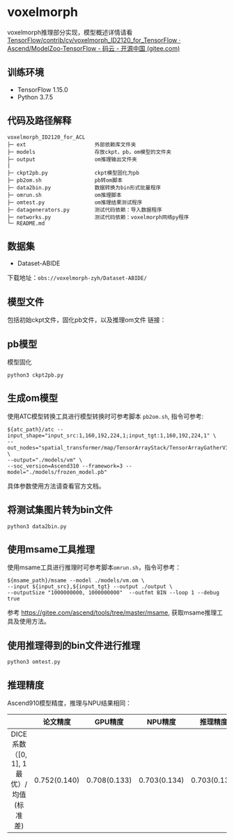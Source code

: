 # voxelmorph
voxelmorph推理部分实现，模型概述详情请看[TensorFlow/contrib/cv/voxelmorph_ID2120_for_TensorFlow · Ascend/ModelZoo-TensorFlow - 码云 - 开源中国 (gitee.com)](https://gitee.com/ascend/ModelZoo-TensorFlow/tree/master/TensorFlow/contrib/cv/voxelmorph_ID2120_for_TensorFlow)

## 训练环境

* TensorFlow 1.15.0
* Python 3.7.5

## 代码及路径解释

```
voxelmorph_ID2120_for_ACL
├─ ext						外部依赖库文件夹
├─ models					存放ckpt，pb，om模型的文件夹
├─ output					om推理输出文件夹
|
├─ ckpt2pb.py				ckpt模型固化为pb
├─ pb2om.sh					pb转om脚本
├─ data2bin.py				数据转换为bin形式批量程序
├─ omrun.sh					om推理脚本
├─ omtest.py				om推理结果测试程序
├─ datagenerators.py		测试代码依赖：导入数据程序
├─ networks.py				测试代码依赖：voxelmorph网络py程序
└─ README.md		            
```


## 数据集
* Dataset-ABIDE

下载地址：`obs://voxelmorph-zyh/Dataset-ABIDE/`

## 模型文件
包括初始ckpt文件，固化pb文件，以及推理om文件
链接：

## pb模型

模型固化
```shell
python3 ckpt2pb.py
```
## 生成om模型

使用ATC模型转换工具进行模型转换时可参考脚本 `pb2om.sh`, 指令可参考:
```shell
${atc_path}/atc --input_shape="input_src:1,160,192,224,1;input_tgt:1,160,192,224,1" \
--out_nodes="spatial_transformer/map/TensorArrayStack/TensorArrayGatherV3:0;flow/BiasAdd:0" \
--output="./models/vm" \
--soc_version=Ascend310 --framework=3 --model="./models/frozen_model.pb" 
```
具体参数使用方法请查看官方文档。

## 将测试集图片转为bin文件

```shell
python3 data2bin.py
```
## 使用msame工具推理

使用msame工具进行推理时可参考脚本`omrun.sh`，指令可参考：
```shell
${msame_path}/msame --model ./models/vm.om \
--input ${input_src},${input_tgt} --output ./output \
--outputSize "1000000000, 1000000000"  --outfmt BIN --loop 1 --debug true
```
参考 https://gitee.com/ascend/tools/tree/master/msame, 获取msame推理工具及使用方法。

## 使用推理得到的bin文件进行推理
```shell
python3 omtest.py
```

## 推理精度
Ascend910模型精度，推理与NPU结果相同：

|                                          | 论文精度     | GPU精度      | NPU精度      | 推理精度     |
| :--------------------------------------: | ------------ | ------------ | ------------ | ------------ |
| DICE系数（[0, 1], 1 最优）/ 均值(标准差) | 0.752(0.140) | 0.708(0.133) | 0.703(0.134) | 0.703(0.134) |
